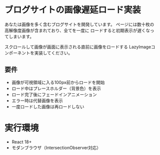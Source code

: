 # ブログサイトの画像遅延ロード実装

あなたは画像を多く含むブログサイトを開発しています。
ページには数十枚の高解像度画像が含まれており、全てを一度に
ロードすると初期表示が遅くなってしまいます。

スクロールして画像が画面に表示される直前に画像をロードする
LazyImageコンポーネントを実装してください。

## 要件
- 画像が可視領域に入る100px前からロードを開始
- ロード中はプレースホルダー（背景色）を表示
- ロード完了後にフェードインアニメーション
- エラー時は代替画像を表示
- 一度ロードした画像は再ロードしない

# 実行環境
- React 18+
- モダンブラウザ（IntersectionObserver対応）